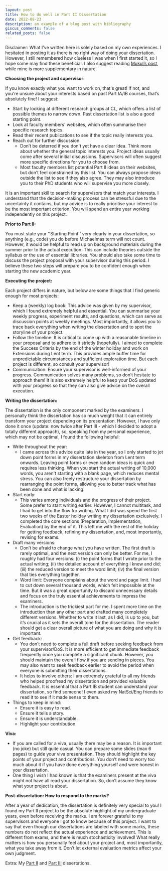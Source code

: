 ```yaml
---
layout: post
title: How to do well in Part II Dissertation
date: 2022-08-23
description: an example of a blog post with bibliography
giscus_comments: false
related_posts: false
---
```


Disclaimer: What I've written here is solely based on my own experiences. I hesitated in posting it as there is no right way of doing your dissertation. However, I still remembered how clueless I was when I first started it, so I hope some may find these beneficial. I also suggest reading [Mukul’s post](https://mukulrathi.com/tripos/part-ii-compsci-dissertation-advice/), while mine is more supplementary in nature.

**Choosing the project and supervisor:**

If you know exactly what you want to work on, that's great! If not, and you're unsure about your interests based on past Part IA/IB courses, that’s absolutely fine! I suggest:

- Start by looking at different research groups at CL, which offers a list of possible themes to narrow down. Past dissertation list is also a good starting point.
- Look at faculty members' websites, which often summarise their specific research topics.
- Read their recent publications to see if the topic really interests you.
- Reach out for further discussion.
    - Don’t be deterred if you don't yet have a clear idea. Think more about whether the general topic interests you. Project ideas usually come after several initial discussions. Supervisors will often suggest more specific directions for you to choose from.
    - Most faculty members list potential Part II ideas on their websites, but don’t feel constrained by this list. You can always propose ideas outside the list to see if they also agree. They may also introduce you to their PhD students who will supervise you more closely.

It is an important skill to search for supervisors that match your interests. I understand that the decision-making process can be stressful due to the uncertainty it contains, but my advice is to really prioritise your interest to be the most important criterion. You will spend an entire year working independently on this project.

**Prior to Part II:**

You must state your ''Starting Point'' very clearly in your dissertation, so anything (e.g., code) you do before Michaelmas term will not count. However, it would be helpful to read up on background materials during the summer prior to the actual execution. This can include theories outside the syllabus or the use of essential libraries. You should also take some time to discuss the project proposal with your supervisor during this period. I believe these two steps will prepare you to be confident enough when starting the new academic year.

**Executing the project:**

Each project differs in nature, but below are some things that I find generic enough for most projects:

- Keep a (weekly) log book: This advice was given by my supervisor, which I found extremely helpful and essential. You can summarise your weekly progress, experiment results, and questions, which can serve as discussion points at weekly meetings. Most importantly, it allows you to trace back everything when writing the dissertation and to spot the storyline of your project.
- Follow the timeline: It is critical to come up with a reasonable timeline in your proposal and to adhere to it strictly (hopefully). I aimed to complete the Success Criteria by the end of the winter holiday and work on Extensions during Lent term. This provides ample buffer time for unpredictable circumstances and sufficient exploration time. But each project is different, so consult your supervisor!
- Communication: Ensure your supervisor is well-informed of your progress. Communication solves many problems, so don’t hesitate to approach them! It is also extremely helpful to keep your DoS updated with your progress so that they can also give advice on the overall execution.

**Writing the dissertation:**

The dissertation is the only component marked by the examiners. I personally think the dissertation has so much weight that it can entirely transform your project depending on its presentation. However, I have only done it once (update: now twice after Part III - which I decided to adopt a totally different approach), so, speaking from my personal experience, which may not be optimal, I found the following helpful:

- Write throughout the year:
    - I came across this advice quite late in the year, so I only started to jot down point forms in my dissertation skeleton from Lent term onwards. Leaving point forms or even random ideas is quick and requires less thinking. When you start the actual writing of 10,000 words, you aren't starting with a blank page, which reduces mental stress. You can also freely restructure your dissertation by rearranging the point forms, allowing you to better track what has been done and what is lacking.
- Start early:
    - This varies among individuals and the progress of their project. Some prefer to start writing earlier. However, I cannot multitask, and I had to get into the flow for writing. What I did was spend the first two weeks of the Easter holiday writing my dissertation exclusively. I completed the core sections (Preparation, Implementation, Evaluation) by the end of it. This left me with the rest of the holiday for getting feedback, refining my dissertation, and, most importantly, revising for exams.
- Draft many versions:
    - Don’t be afraid to change what you have written. The first draft is rarely optimal, and the next version can only be better. For me, I roughly had four versions: (i) the point forms that I wrote prior to the actual writing; (ii) the detailed account of everything I knew and did; (iii) the reduced version to meet the word limit; (iv) the final version that ties everything together.
    - Word limit: Everyone complains about the word and page limit. I had to cut down several thousand words, which felt impossible at the time. But it was a great opportunity to discard unnecessary details and focus on the truly essential achievements to impress the examiners.
    - The introduction is the trickiest part for me. I spent more time on the introduction than any other part and drafted many completely different versions. Whether to write it last, as I did, is up to you, but it’s crucial as it sets the overall tone for the dissertation. The reader should get a clear overall picture of what you are doing and why it is important.
- Get feedback:
    - You don’t need to complete a full draft before seeking feedback from your supervisor/DoS. It is more efficient to get immediate feedback frequently once you complete a significant chunk. However, you should maintain the overall flow if you are sending in pieces. You may also want to seek feedback earlier to avoid the period when everyone is submitting their dissertations.
    - It helps to involve others: I am extremely grateful to all my friends who helped proofread my dissertation and provided valuable feedback. It is essential that a Part IB student can understand your dissertation, so find someone! I even asked my NatSci/Eng friends to read it to see if it made sense to them.
- Things to keep in mind:
    - Ensure it is easy to read.
    - Ensure it tells a story.
    - Ensure it is understandable.
    - Highlight your contribution.

**Viva:**

- If you are called for a viva, usually there may be a reason. It is important (no joke) but still quite casual. You can prepare some slides (max 6 pages) to guide your viva presentation. They should highlight the key points of your project and contributions. You don’t need to worry too much about it if you have done everything yourself and were honest in your dissertation.
- One thing I wish I had known is that the examiners present at the viva might not have all read your dissertation. So, don’t assume they know what your project is about.

**Post-dissertation: How to respond to the marks?**

After a year of dedication, the dissertation is definitely very special to you! I found my Part II project to be the absolute highlight of my undergraduate years, even before receiving the marks. I am forever grateful to my supervisors and everyone I got to know because of this project. I want to say that even though our dissertations are labeled with some marks, these numbers do not reflect the actual experience and achievement. This is different from exams, and there is much stochasticity involved! What really matters is how you personally feel about your project and, most importantly, what you take away from it. Don’t let external evaluation metrics affect your own judgment.

Extra: My [Part II](..%2Fassets%2Fpdf%2Fpart-ii-dissertation.pdf) 
and [Part III](..%2Fassets%2Fpdf%2Fpart-iii-dissertation.pdf) dissertations.